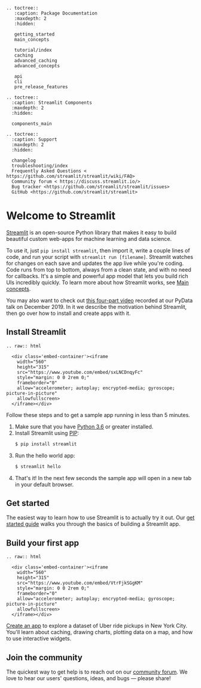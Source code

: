 ```eval_rst
.. toctree::
   :caption: Package Documentation
   :maxdepth: 2
   :hidden:

   getting_started
   main_concepts

   tutorial/index
   caching
   advanced_caching
   advanced_concepts

   api
   cli
   pre_release_features

.. toctree::
  :caption: Streamlit Components
  :maxdepth: 2
  :hidden:

  components_main

.. toctree::
  :caption: Support
  :maxdepth: 2
  :hidden:

  changelog
  troubleshooting/index
  Frequently Asked Questions < https://github.com/streamlit/streamlit/wiki/FAQ>
  Community forum < https://discuss.streamlit.io/>
  Bug tracker <https://github.com/streamlit/streamlit/issues>
  GitHub <https://github.com/streamlit/streamlit>

```

# Welcome to Streamlit

[Streamlit](https://streamlit.io) is an open-source Python library that makes it
easy to build beautiful custom web-apps for machine learning and data science.

To use it, just `pip install streamlit`, then import it, write a couple lines
of code, and run your script with `streamlit run [filename]`. Streamlit watches
for changes on each save and updates the app live while you're coding. Code
runs from top to bottom, always from a clean state, and with no need for
callbacks. It's a simple and powerful app model that lets you build rich UIs
incredibly quickly. To learn more about how Streamlit works, see [Main
concepts](main_concepts.md).

You may also want to check out [this four-part
video](https://www.youtube.com/watch?v=R2nr1uZ8ffc&list=PLgkF0qak9G49QlteBtxUIPapT8TzfPuB8)
recorded at our PyData talk on December 2019. In it we describe the motivation
behind Streamlit, then go over how to install and create apps with it.

## Install Streamlit

```eval_rst
.. raw:: html

  <div class='embed-container'><iframe
    width="560"
    height="315"
    src="https://www.youtube.com/embed/sxLNCDnqyFc"
    style="margin: 0 0 2rem 0;"
    frameborder="0"
    allow="accelerometer; autoplay; encrypted-media; gyroscope; picture-in-picture"
    allowfullscreen>
  </iframe></div>
```

Follow these steps and to get a sample app running in less than 5 minutes.

1. Make sure that you have [Python 3.6](https://www.python.org/downloads/) or greater installed.
1. Install Streamlit using [PIP](https://pip.pypa.io/en/stable/installing/):
   ```bash
   $ pip install streamlit
   ```
1. Run the hello world app:
   ```bash
   $ streamlit hello
   ```
1. That's it! In the next few seconds the sample app will open in a new tab in
   your default browser.

## Get started

The easiest way to learn how to use Streamlit is to actually try it out. Our
[get started guide](getting_started.md) walks you through the basics
of building a Streamlit app.

## Build your first app

```eval_rst
.. raw:: html

  <div class='embed-container'><iframe
    width="560"
    height="315"
    src="https://www.youtube.com/embed/VtrFjkSGgKM"
    style="margin: 0 0 2rem 0;"
    frameborder="0"
    allow="accelerometer; autoplay; encrypted-media; gyroscope; picture-in-picture"
    allowfullscreen>
  </iframe></div>
```

[Create an app](tutorial/create_a_data_explorer_app.md) to explore a dataset of
Uber ride pickups in New York City. You'll learn about caching, drawing charts,
plotting data on a map, and how to use interactive widgets.

## Join the community

The quickest way to get help is to reach out on our [community
forum](https://discuss.streamlit.io/). We love to hear our users' questions,
ideas, and bugs — please share!
